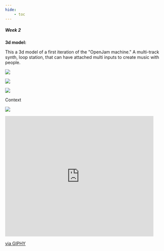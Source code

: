 ```yaml
---
hide:
    - toc
---
```


##### Week 2

**3d model:**

This a 3d model of a first iteration of the "OpenJam machine." A multi-track synth, loop station, that can have attached multi inputs to create music with people.

![](../images/MC1_01.jpg)

![](../images/MC1_02.PNG)

![](../images/MC1_03.PNG)

Context

![](../images/MC1_04.jpg)

<iframe src="https://giphy.com/embed/72U59xlinTeZOOh6vo" width="480" height="390" frameBorder="0" class="giphy-embed" allowFullScreen></iframe><p><a href="https://giphy.com/gifs/72U59xlinTeZOOh6vo">via GIPHY</a></p>












